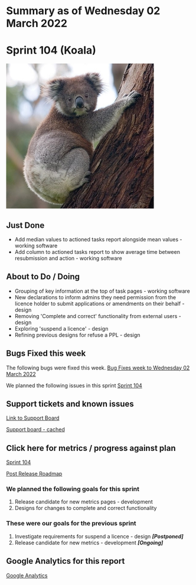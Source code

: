 # Summary as of Wednesday 02 March 2022 

# Sprint 104 (Koala)
![Koala](graphs/koala.jpg)

## Just Done
* Add median values to actioned tasks report alongside mean values - working software
* Add column to actioned tasks report to show average time between resubmission and action - working software

## About to Do / Doing
* Grouping of key information at the top of task pages - working software
* New declarations to inform admins they need permission from the licence holder to submit applications or amendments on their behalf - design
* Removing 'Complete and correct' functionality from external users - design
* Exploring 'suspend a licence' - design
* Refining previous designs for refuse a PPL - design

## Bugs Fixed this week
The following bugs were fixed this week.
[Bug Fixes week to Wednesday 02 March 2022](graphs/bugs02032022.png)

We planned the following issues in this sprint 
[Sprint 104](graphs/sprint02032022.png)

## Support tickets and known issues
[Link to Support Board](https://collaboration.homeoffice.gov.uk/jira/secure/RapidBoard.jspa?rapidView=1717&selectedIssue=ASSB-253)

[Support board - cached](graphs/supportBoard02032022.png)

## Click here for metrics / progress against plan
[Sprint 104](graphs/progress02032022.png)

[Post Release Roadmap](graphs/roadmap02032022.png)

### We planned the following goals for this sprint
1. Release candidate for new metrics pages - development
2. Designs for changes to complete and correct functionality

### These were our goals for the previous sprint
1. Investigate requirements for suspend a licence - design ***[Postponed]***
2. Release candidate for new metrics - development ***[Ongoing]***

## Google Analytics for this report
[Google Analytics](graphs/GA02032022.png)

